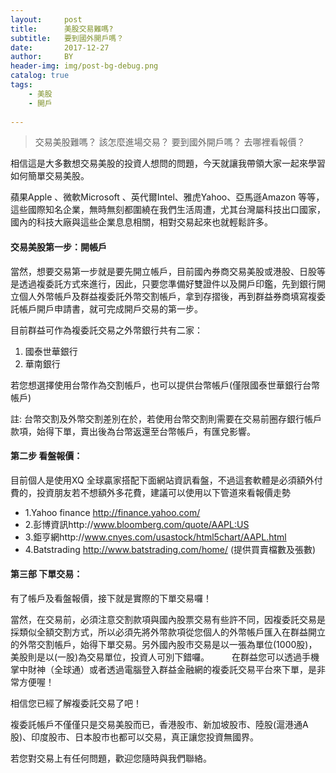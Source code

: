 ```yaml
---
layout:     post
title:      美股交易難嗎?
subtitle:   要到國外開戶嗎？
date:       2017-12-27
author:     BY
header-img: img/post-bg-debug.png
catalog: true
tags:
    - 美股
    - 開戶
    
---
```


> 交易美股難嗎？
> 該怎麼進場交易？
> 要到國外開戶嗎？
> 去哪裡看報價？

相信這是大多數想交易美股的投資人想問的問題，今天就讓我帶領大家一起來學習如何簡單交易美股。


蘋果Apple 、微軟Microsoft 、英代爾Intel、雅虎Yahoo、亞馬遜Amazon 等等，這些國際知名企業，無時無刻都圍繞在我們生活周遭，尤其台灣屬科技出口國家，國內的科技大廠與這些企業息息相關，相對交易起來也就輕鬆許多。

#### 交易美股第一步：開帳戶

當然，想要交易第一步就是要先開立帳戶，目前國內券商交易美股或港股、日股等是透過複委託方式來進行，因此，只要您準備好雙證件以及開戶印鑑，先到銀行開立個人外幣帳戶及群益複委託外幣交割帳戶，拿到存摺後，再到群益券商填寫複委託帳戶開戶申請書，就可完成開戶交易的第一步。

目前群益可作為複委託交易之外幣銀行共有二家：

1.    國泰世華銀行
2.    華南銀行      

若您想選擇使用台幣作為交割帳戶，也可以提供台幣帳戶(僅限國泰世華銀行台幣帳戶)

註: 台幣交割及外幣交割差別在於，若使用台幣交割則需要在交易前圈存銀行帳戶款項，始得下單，賣出後為台幣返還至台幣帳戶，有匯兌影響。

	

#### 第二步 看盤報價：

目前個人是使用XQ 全球贏家搭配下面網站資訊看盤，不過這套軟體是必須額外付費的，投資朋友若不想額外多花費，建議可以使用以下管道來看報價走勢
- 1.Yahoo finance   http://finance.yahoo.com/    
- 2.彭博資訊http://www.bloomberg.com/quote/AAPL:US 
- 3.鉅亨網http://www.cnyes.com/usastock/html5chart/AAPL.html 
- 4.Batstrading  http://www.batstrading.com/home/ (提供買賣檔數及張數)

#### 第三部 下單交易：

有了帳戶及看盤報價，接下就是實際的下單交易囉！

當然，在交易前，必須注意交割款項與國內股票交易有些許不同，因複委託交易是採類似全額交割方式，所以必須先將外幣款項從您個人的外幣帳戶匯入在群益開立的外幣交割帳戶，始得下單交易。另外國內股市交易是以一張為單位(1000股)，美股則是以(一股)為交易單位，投資人可別下錯囉。
　　
在群益您可以透過手機掌中財神（全球通）或者透過電腦登入群益金融網的複委託交易平台來下單，是非常方便喔！


相信您已經了解複委託交易了吧！

複委託帳戶不僅僅只是交易美股而已，香港股市、新加坡股市、陸股(滬港通A股)、印度股市、日本股市也都可以交易，真正讓您投資無國界。

若您對交易上有任何問題，歡迎您隨時與我們聯絡。
	
